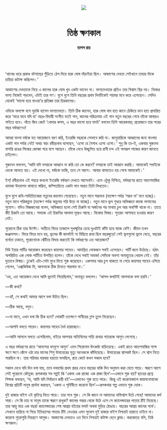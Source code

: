 <div align=center>
<img src=https://images.prothomalo.com/prothomalo-bangla%2F2022-01%2F571ee31d-28ec-49fa-b21b-cbcb043e3f19%2FTapas_Roy.jpg?rect=0%2C192%2C2100%2C1103&w=1200&ar=40%3A21&auto=format%2Ccompress&ogImage=true&mode=crop&overlay=&overlay_position=bottom&overlay_width_pct=1 />
<br><br>
<h1>তিষ্ঠ ক্ষণকাল</h1>
<h4>তাপস রায়</h4>
<br><br>
</div>

‘খালের ধারে প্রকাণ্ড বটগাছের গুঁড়িতে ঠেস দিয়ে হারু ঘোষ দাঁড়াইয়া ছিল। আকাশের দেবতা সেইখানে তাহার দিকে চাহিয়া কটাক্ষ করিলেন।’

আকাশের দেবতাকে নিয়ে এ কালের হারু ঘোষ খুব একটা ভাবেন না। ভাগ্যদেবতার প্রতিও তার বিশ্বাস স্থির নয়। নিজের ভাগ্য নিজেই গড়বেন, এটাই তার পণ। যুগে যুগে তিনি বছরের প্রথম দিনটিকেই পয়মন্ত মনে করে এসেছেন। সেদিন থেকেই ‘ভালো হয়ে যাওয়া’র প্রতিজ্ঞা তার চিরকালের।

ওদিকে অলক্ষে বসে মুচকি হাসেন ভাগ্যদেবতা। তিনি ঠিক জানেন, হারু ঘোষ বাম হাত কানে ঠেকিয়ে ডান হাত প্রসারিত করে ‘যারে যাবে যদি যা’ বছর-বিদায়ী সংগীত যতই গান, কালের পরিক্রমায় এই গান নতুন বছরের শেষে তাঁকে আবারও গাইতে হবে। দাঁতে জিব কেটে ‘খোদার কসম, এ বছর ভালো হয়ে যাবই’ বলবেন তিনি আরেকবার; প্রয়োজনে তার পরের বছর বর্ষবরণেও!

আমরা বাংলা বর্ষকে যত আয়োজনে বরণ করি, ইংরেজি বছরকে সেভাবে করি না। জানুয়ারিকে আহ্বানের জন্য বাংলায় একটা গান পর্যন্ত নেই! অথচ স্বয়ং রবীন্দ্রনাথ বলেছেন, ‘এসো হে বৈশাখ এসো এসো।’ শুধু কি তা–ই, একবার গুরুদেব বাসন্তি রঙের সিল্কের জোব্বা পরে বসে আছেন। তাঁকে দেখে উচ্ছ্বসিত হয়ে রানী চন্দ এই অপরূপ সাজের কারণ জানতে চাইলেন।

গুরুদেব বললেন, ‘আমি যদি বসন্তকে আহ্বান না করি তো কে করবে? বসন্তকে তাই আহ্বান করছি। আমাকেই সবাইকে ডেকে আনতে হয়। এই দেখো না, বর্ষাকে ডাকি, তবে সে আসে। আবার থামাতেও হয় শেষে আমাকেই।’

ইশ্‌! রবীন্দ্রনাথ এই শহরে কখনো ইংরেজি বর্ষবরণ দেখতে আসেননি। এলে এটুকু নিশ্চিত, বর্ষবরণের রাতে আতশবাজির ধামাকা উদ্‌যাপন থামাতে স্তম্ভিত, কম্পিতচিত্তে একটা গান অন্তত তিনি লিখতেন।

যুগে যুগে কবি-সাহিত্যিকেরা নতুনের জয়গান গেয়েছেন। নতুন মানে সম্ভাবনা (যতক্ষণ পর্যন্ত ‘সম্ভব না’ মনে হচ্ছে)। নতুন মানে পরিকল্পনা (যতক্ষণ পর্যন্ত কল্পনার পরি উড়ে না যাচ্ছে)। নতুন মানে ভুল শুধরে অভিজ্ঞতা কাজে লাগানোর সুযোগ। যদিও বিজ্ঞজনেরা বলেন, অভিজ্ঞতা হলো সেই চিরুনি যা অর্জনের পর মাথায় চুল আর অবশিষ্ট থাকে না। তাতে কী! চিরুনি তো আছে। সমাজে এই চিরুনির আলাদা মূল্যও আছে। বিকোয় বিস্তর। সুতরাং আশাহত হওয়ার কারণ নেই।

পুরোনো ঠিক তার উল্টো। অতীতে ফিরে তাকালে সুখস্মৃতির চেয়ে দুঃখটাই কাঁটা হয়ে বাজে বেশি। জীবন তখন জঞ্জালসম। ফিরে ফিরে মনে হয়, ভুলের কী জালটাই না বিছিয়ে রাখা ছিল বছরজুড়ে! সেই ভুলগুলো ভুলে যেতে, বছরের ব্যর্থতা ঢাকতে, পুরোনোকে ঝেঁটিয়ে বিদায় করতেই কি বর্ষবরণের এত আয়োজন?

নিউ ইয়ার পার্টির আয়োজন করেছেন কায়সার সাহেব। আমন্ত্রিত লোকজন সবাই এসেছেন। পার্টি জমে উঠেছে। হঠাৎ অপরিচিত এক লোক পার্টিতে উপস্থিত হলেন। তাঁকে দেখে সবাই অবাক! সেদিকে অবশ্য অনাহুতের খেয়াল নেই। তাঁর দুচোখে বিস্ময়। ঢুকেই এটা-সেটা মুখে দিতে শুরু করেছেন। একসময় আর চুপ থাকতে না পেরে কায়সার সাহেব এগিয়ে গেলেন, ‘এক্সকিউজ মি, আপনাকে ঠিক চিনতে পারলাম না।’

‘ওহ, এত আয়োজন দেখে আমি ভুলেই গিয়েছিলাম,’ অনাহূত বললেন। ‘আসল কথাটাই আপনাকে বলা হয়নি।’

—কী কথা?

—হ্যাঁ, সে কথাই আমার আগে বলা উচিত ছিল।

—ঠিক আছে, বলুন।

—না মানে, এখন বলা কি ঠিক হবে? লোকটি ততক্ষণে পানীয়ের গ্লাস তুলে নিয়েছেন।

—আপনি বলতে পারেন। কায়সার সাহেব ধৈর্য হারাচ্ছেন।

—আমি আসলে বলতে এসেছিলাম, বাইরে আপনার অতিথিদের গাড়ি রাখার গ্যারেজে আগুন লেগেছে।

এ বছর বর্ষবরণের রাতে ‘আনন্দের ফানুসে আগুন’ এমন শিরোনাম উৎকণ্ঠা বাড়িয়েছে। একই রাতে আতশবাজির শব্দে ক্ষণে ক্ষণে কেঁপে ওঠা চার মাসের শিশু উমায়েরের মৃত্যু অনেককে কাঁদিয়েছে। উমায়েরের শ্বাসকষ্ট ছিল। সে শ্বাস নিতে পারছিল না। তার পরিবার বারবার হয়তো ভাবছিল, রাত কেটে কখন সকাল হবে?

সকাল দেখে যদি দিন বলা যায়, তবে নববর্ষের প্রথম প্রহর দেখে বছরের বাকি দিন অনুমান করা যেতে পারে। স্মরণে আসে সেই পুরোনো কৌতুক: রূপকথার সব গল্পই কি ‘একদা এক রাজ্যে এক রাজা ছিল’—এভাবে শুরু হয়? ছাত্রের প্রশ্নে শিক্ষক বলছেন, ‘না, আমি যদি নির্বাচনে জয়ী হই’—এভাবেও শুরু হতে পারে। কিন্তু এই করোনাকালে কায়মনোবাক্যে বিশ্বের প্রতিটি মানুষ প্রার্থনা করছেন, ‘একদা এ পৃথিবীতে করোনা ছিল’—রূপকথার গল্প এভাবে শুরু হোক।

দুই হাজার বাইশ এই কৃতিত্ব নিতে পারে। তার সবে শুরু। সে কি জানে না আমাদের নাভিশ্বাস উঠে গেছে! আমাদের কর্ম সারা। সে কি চায় না মানুষ তাকে স্মরণে রাখুক? কালের গহ্বর থেকে উঠে এসে সে ক্যালেন্ডারের পাতায় ঠাঁই নিয়েছে। তার আয়ু মাত্র এক বছর! ক্যালেন্ডারের শেষ আশ্রয় বইয়ের মলাট অথবা মুড়ির ঠোঙায়। বছরের আশ্রয় কালের গর্ভে। সেখানে হারিয়ে না গিয়ে ইতিহাসের পাতায় ঠাঁই নেওয়ার এমন সুযোগ দুই হাজার বাইশ নিশ্চয়ই হারাতে চাইবে না। করোনা পুরোপুরি নিয়ন্ত্রণে আসুক। আকাশের দেবতাও এত দিনে নিশ্চয়ই কটাক্ষ হেনে ক্লান্ত। করজোড়ে বলি, তিষ্ঠ ক্ষণকাল।
